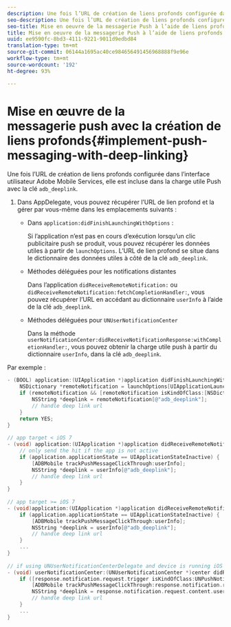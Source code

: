 ```yaml
---
description: Une fois l’URL de création de liens profonds configurée dans l’interface utilisateur Adobe Mobile Services, elle est incluse dans la charge utile Push avec la clé adb_deeplink.
seo-description: Une fois l’URL de création de liens profonds configurée dans l’interface utilisateur Adobe Mobile Services, elle est incluse dans la charge utile Push avec la clé adb_deeplink.
seo-title: Mise en oeuvre de la messagerie Push à l’aide de liens profonds
title: Mise en oeuvre de la messagerie Push à l’aide de liens profonds
uuid: ee9590fc-8bd3-4111-9221-9011d9edbd84
translation-type: tm+mt
source-git-commit: 06144a1695ac40ce984656491456968888f9e96e
workflow-type: tm+mt
source-wordcount: '192'
ht-degree: 93%

---
```



# Mise en œuvre de la messagerie push avec la création de liens profonds{#implement-push-messaging-with-deep-linking}

Une fois l’URL de création de liens profonds configurée dans l’interface utilisateur Adobe Mobile Services, elle est incluse dans la charge utile Push avec la clé `adb_deeplink`.

1. Dans AppDelegate, vous pouvez récupérer l’URL de lien profond et la gérer par vous-même dans les emplacements suivants :

   * Dans `application:didFinishLaunchingWithOptions` :

      Si l’application n’est pas en cours d’exécution lorsqu’un clic publicitaire push se produit, vous pouvez récupérer les données utiles à partir de `launchOptions`. L’URL de lien profond se situe dans le dictionnaire des données utiles à côté de la clé `adb_deeplink`.

   * Méthodes déléguées pour les notifications distantes

      Dans l’application `didReceiveRemoteNotification:` ou `didReceiveRemoteNotification:fetchCompletionHandler:`, vous pouvez récupérer l’URL en accédant au dictionnaire `userInfo` à l’aide de la clé `adb_deeplink`.

   * Méthodes déléguées pour `UNUserNotificationCenter`

      Dans la méthode `userNotificationCenter:didReceiveNotificationResponse:withCompletionHandler:`, vous pouvez obtenir la charge utile push à partir du dictionnaire `userInfo`, dans la clé `adb_deeplink`.

Par exemple :

```objective-c
- (BOOL) application:(UIApplication *)application didFinishLaunchingWithOptions:(NSDictionary *)launchOptions {
    NSDictionary *remoteNotification = launchOptions[UIApplicationLaunchOptionsRemoteNotificationKey]; 
    if (remoteNotification && [remoteNotification isKindOfClass:[NSDictionary class]]) { 
        NSString *deeplink = remoteNotification[@"adb_deeplink"]; 
        // handle deep link url 
    }
    return YES; 
} 
  
// app target < iOS 7 
- (void) application:(UIApplication *)application didReceiveRemoteNotification:(NSDictionary *)userInfo { 
    // only send the hit if the app is not active 
    if (application.applicationState == UIApplicationStateInactive) { 
        [ADBMobile trackPushMessageClickThrough:userInfo]; 
        NSString *deeplink = userInfo[@"adb_deeplink"]; 
        // handle deep link url 
    } 
} 
  
// app target >= iOS 7 
- (void)application:(UIApplication *)application didReceiveRemoteNotification:(NSDictionary *)userInfo fetchCompletionHandler:(void (^)(UIBackgroundFetchResult))completionHandler { 
    if (application.applicationState == UIApplicationStateInactive) { 
        [ADBMobile trackPushMessageClickThrough:userInfo]; 
        NSString *deeplink = userInfo[@"adb_deeplink"]; 
        // handle deep link url 
    } 
    ... 
} 
 
// if using UNUserNotificationCenterDelegate and device is running iOS 10 or newer 
- (void) userNotificationCenter:(UNUserNotificationCenter *)center didReceiveNotificationResponse:(UNNotificationResponse *)response withCompletionHandler:(void (^)(void))completionHandler { 
    if ([response.notification.request.trigger isKindOfClass:UNPushNotificationTrigger.class]) { 
        [ADBMobile trackPushMessageClickThrough:response.notification.request.content.userInfo]; 
        NSString *deeplink = response.notification.request.content.userInfo[@"adb_deeplink"]; 
        // handle deep link url  
    } 
    ... 
}
```

